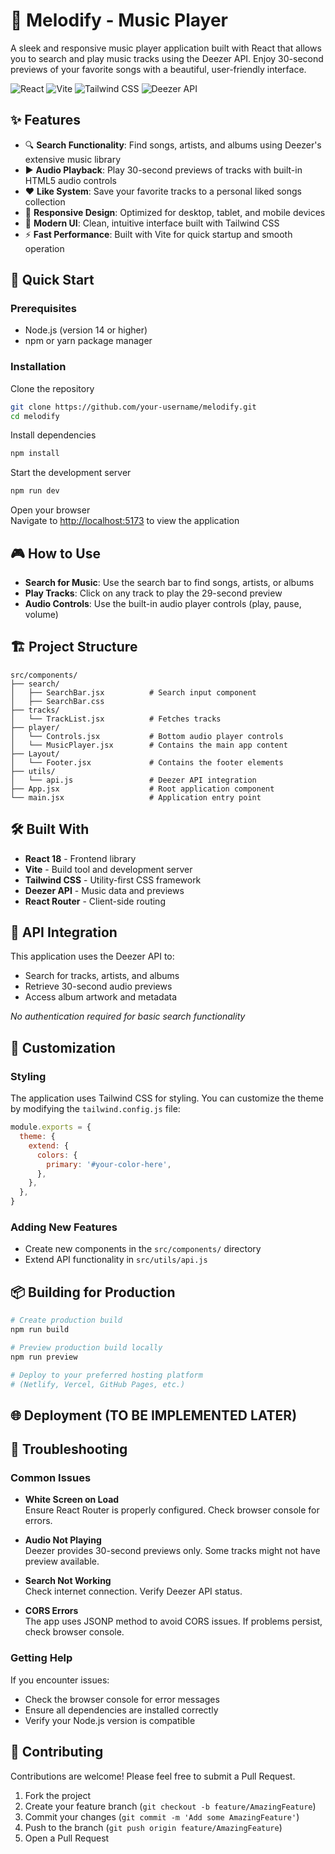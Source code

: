
# 🎵 Melodify - Music Player
A sleek and responsive music player application built with React that allows you to search and play music tracks using the Deezer API. Enjoy 30-second previews of your favorite songs with a beautiful, user-friendly interface.

![React](https://img.shields.io/badge/React-18.2-blue)
![Vite](https://img.shields.io/badge/Vite-5.0-orange)
![Tailwind CSS](https://img.shields.io/badge/Tailwind_CSS-3.3-purple)
![Deezer API](https://img.shields.io/badge/Deezer_API-1.0-green)

## ✨ Features
- 🔍 **Search Functionality**: Find songs, artists, and albums using Deezer's extensive music library
- ▶️ **Audio Playback**: Play 30-second previews of tracks with built-in HTML5 audio controls
- ❤️ **Like System**: Save your favorite tracks to a personal liked songs collection
- 📱 **Responsive Design**: Optimized for desktop, tablet, and mobile devices
- 🎨 **Modern UI**: Clean, intuitive interface built with Tailwind CSS
- ⚡ **Fast Performance**: Built with Vite for quick startup and smooth operation

## 🚀 Quick Start
### Prerequisites
- Node.js (version 14 or higher)
- npm or yarn package manager

### Installation
Clone the repository
```bash
git clone https://github.com/your-username/melodify.git
cd melodify
```

Install dependencies
```bash
npm install
```

Start the development server
```bash
npm run dev
```

Open your browser  
Navigate to [http://localhost:5173](http://localhost:5173) to view the application

## 🎮 How to Use
- **Search for Music**: Use the search bar to find songs, artists, or albums
- **Play Tracks**: Click on any track to play the 29-second preview
- **Audio Controls**: Use the built-in audio player controls (play, pause, volume)

## 🏗️ Project Structure
```
src/components/
├── search/
│   ├── SearchBar.jsx          # Search input component
│   ├── SearchBar.css
├── tracks/
│   └── TrackList.jsx          # Fetches tracks
├── player/
│   └── Controls.jsx           # Bottom audio player controls
│   └── MusicPlayer.jsx        # Contains the main app content
├── Layout/
│   └── Footer.jsx             # Contains the footer elements
├── utils/
│   └── api.js                 # Deezer API integration
├── App.jsx                    # Root application component
└── main.jsx                   # Application entry point
```

## 🛠️ Built With
- **React 18** - Frontend library  
- **Vite** - Build tool and development server  
- **Tailwind CSS** - Utility-first CSS framework  
- **Deezer API** - Music data and previews  
- **React Router** - Client-side routing  

## 🔧 API Integration
This application uses the Deezer API to:
- Search for tracks, artists, and albums
- Retrieve 30-second audio previews
- Access album artwork and metadata

_No authentication required for basic search functionality_

## 🎨 Customization
### Styling
The application uses Tailwind CSS for styling. You can customize the theme by modifying the `tailwind.config.js` file:
```js
module.exports = {
  theme: {
    extend: {
      colors: {
        primary: '#your-color-here',
      },
    },
  },
}
```

### Adding New Features
- Create new components in the `src/components/` directory
- Extend API functionality in `src/utils/api.js`

## 📦 Building for Production
```bash
# Create production build
npm run build

# Preview production build locally
npm run preview

# Deploy to your preferred hosting platform
# (Netlify, Vercel, GitHub Pages, etc.)
```

## 🌐 Deployment (TO BE IMPLEMENTED LATER)

## 🐛 Troubleshooting
### Common Issues
- **White Screen on Load**  
  Ensure React Router is properly configured. Check browser console for errors.

- **Audio Not Playing**  
  Deezer provides 30-second previews only. Some tracks might not have preview available.

- **Search Not Working**  
  Check internet connection. Verify Deezer API status.

- **CORS Errors**  
  The app uses JSONP method to avoid CORS issues. If problems persist, check browser console.

### Getting Help
If you encounter issues:
- Check the browser console for error messages
- Ensure all dependencies are installed correctly
- Verify your Node.js version is compatible

## 🤝 Contributing
Contributions are welcome! Please feel free to submit a Pull Request.

1. Fork the project  
2. Create your feature branch (`git checkout -b feature/AmazingFeature`)  
3. Commit your changes (`git commit -m 'Add some AmazingFeature'`)  
4. Push to the branch (`git push origin feature/AmazingFeature`)  
5. Open a Pull Request  

